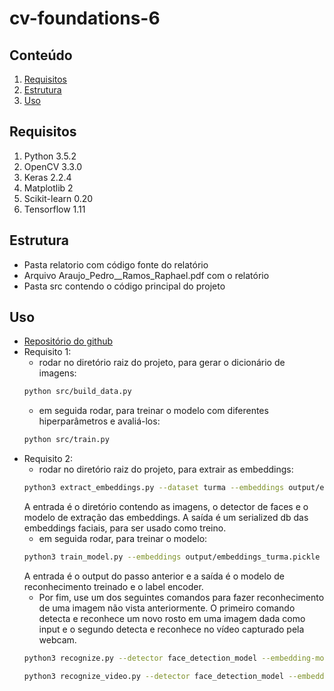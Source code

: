 # cv-foundations-6

## Conteúdo
 1. [Requisitos](#requisitos)
 2. [Estrutura](#estrutura)
 3. [Uso](#uso)

## Requisitos 
1.  Python 3.5.2	
2.  OpenCV 3.3.0
3.  Keras 2.2.4
4.  Matplotlib 2
5.  Scikit-learn 0.20
6.  Tensorflow 1.11

## Estrutura
- Pasta relatorio com código fonte do relatório
- Arquivo Araujo_Pedro__Ramos_Raphael.pdf com o relatório
- Pasta src contendo o código principal do projeto

## Uso
- [Repositório do github](https://github.com/peluz/cv-foundations-6)
- Requisito 1:
	- rodar no diretório raiz do projeto, para gerar o dicionário de imagens:
	```bash
	python src/build_data.py
	```
	- em seguida rodar, para treinar o modelo com diferentes hiperparâmetros e avaliá-los:
	```bash
	python src/train.py
	```
- Requisito 2:
	- rodar no diretório raiz do projeto, para extrair as embeddings:
	```bash
	python3 extract_embeddings.py --dataset turma --embeddings output/embeddings_turma.pickle --detector face_detection_model --embedding-model openface_nn4.small2.v1.t7
	```
	A entrada é o diretório contendo as imagens, o detector de faces e o modelo de extração das embeddings.
	A saída é um serialized db das embeddings faciais, para ser usado como treino.
	- em seguida rodar, para treinar o modelo:
	```bash
	python3 train_model.py --embeddings output/embeddings_turma.pickle --recognizer output/recognizer_turma.pickle --le output/le_turma.pickle
	```
	A entrada é o output do passo anterior e a saída é o modelo de reconhecimento treinado e o label encoder.
	- Por fim, use um dos seguintes comandos para fazer reconhecimento de uma imagem não vista anteriormente. O primeiro comando detecta e reconhece um novo rosto em uma imagem dada como input e o segundo detecta e reconhece no vídeo capturado pela webcam.
	```bash
	python3 recognize.py --detector face_detection_model --embedding-model openface_nn4.small2.v1.t7 --recognizer output/recognizer_turma.pickle --le output/le_turma.pickle --image images/Raphael.jpg
	```
	```bash
	python3 recognize_video.py --detector face_detection_model --embedding-model openface_nn4.small2.v1.t7 --recognizer output/recognizer_turma.pickle --le output/le_turma.pickle
	``` 